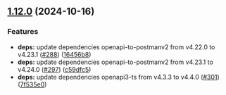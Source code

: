## [1.12.0](https://github.com/ExpediaGroup/spec-transformer/compare/v1.11.1...v1.12.0) (2024-10-16)

### Features

* **deps:** update dependencies openapi-to-postmanv2 from v4.22.0 to v4.23.1 ([#288](https://github.com/ExpediaGroup/spec-transformer/issues/288)) ([16456b8](https://github.com/ExpediaGroup/spec-transformer/commit/16456b80ba484dd4182d895f0d3a679a67e611f6))
* **deps:** update dependencies openapi-to-postmanv2 from v4.23.1 to v4.24.0 ([#297](https://github.com/ExpediaGroup/spec-transformer/issues/297)) ([c59dfc5](https://github.com/ExpediaGroup/spec-transformer/commit/c59dfc5ffb39d35c1c800f31f2d9c5f549ed57f0))
* **deps:** update dependencies openapi3-ts from v4.3.3 to v4.4.0 ([#301](https://github.com/ExpediaGroup/spec-transformer/issues/301)) ([7f535e0](https://github.com/ExpediaGroup/spec-transformer/commit/7f535e0ad21de09ae54904763a8ff61270e56a9a))
